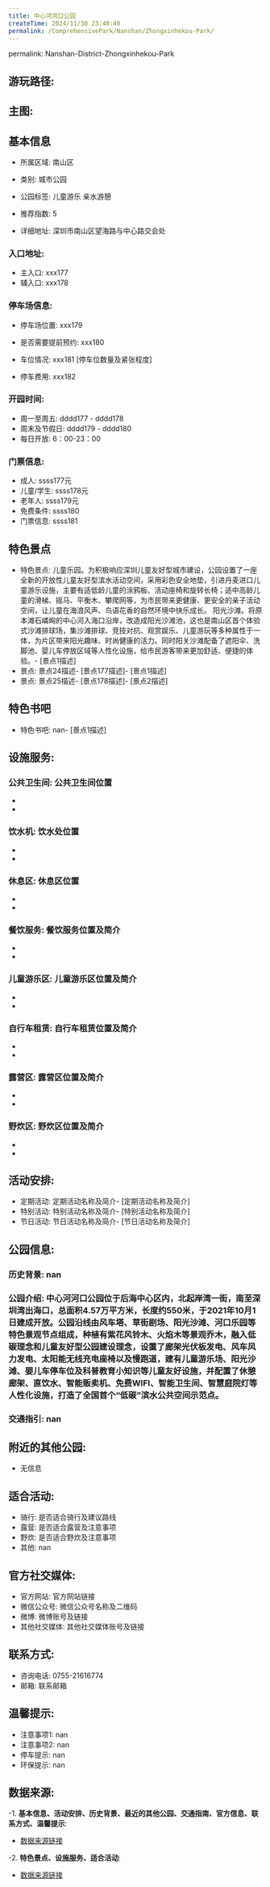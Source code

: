 ```yaml
---
title: 中心河河口公园
createTime: 2024/11/30 23:48:40
permalink: /ComprehensivePark/Nanshan/Zhongxinhekou-Park/
---
```

permalink: Nanshan-District-Zhongxinhekou-Park
## 游玩路径:
<ImageCard
image="https://cgj.sz.gov.cn/attachment/1/1334/1334919/10775913.jpg"
title= "中心河河口公园"
description= "儿童乐园。为积极响应深圳儿童友好型城市建设，公园设置了一座全新的开放性儿童友好型"
date="2024/11/30"
href="/"
author="深圳公园"
/>

## 主图:
<ImageCard
image="https://cgj.sz.gov.cn/img/4/4006/4006148/10775913.jpg"
title= "中心河河口公园"
description= "中心河河口公园位于后海中心区内，北起岸湾一街，南至深圳湾出海口，总面积4.57万平方米，长度约550米，于2021年10月1日建成开放。公园沿线由风车塔、草街剧"
date="2024/11/30"
href="/"
author="深圳公园"
/>

## 基本信息

- 所属区域: 南山区

- 类别: 城市公园

- 公园标签: 儿童游乐 亲水游憩

- 推荐指数: 5

- 详细地址: 深圳市南山区望海路与中心路交会处

### 入口地址:
- 主入口: xxx177
- 辅入口: xxx178
### 停车场信息:
- 停车场位置: xxx179

- 是否需要提前预约: xxx180

- 车位情况: xxx181 [停车位数量及紧张程度]

- 停车费用: xxx182

### 开园时间:
- 周一至周五: dddd177 - dddd178
- 周末及节假日: dddd179 - dddd180
- 每日开放: 6：00-23：00

### 门票信息:
- 成人: ssss177元
- 儿童/学生: ssss178元
- 老年人: ssss179元
- 免费条件: ssss180
- 门票信息: ssss181
## 特色景点
- 特色景点: 儿童乐园。为积极响应深圳儿童友好型城市建设，公园设置了一座全新的开放性儿童友好型滨水活动空间，采用彩色安全地垫，引进丹麦进口儿童游乐设施，主要有适低龄儿童的涂鸦板、活动座椅和旋转长椅；适中高龄儿童的滑梯、摇马、平衡木、攀爬网等，为市民带来更健康、更安全的亲子活动空间，让儿童在海浪风声、鸟语花香的自然环境中快乐成长。
阳光沙滩。将原本滩石嶙峋的中心河入海口沿岸，改造成阳光沙滩池，这也是南山区首个体验式沙滩排球场，集沙滩排球、竞技对抗、观赏娱乐、儿童游玩等多种属性于一体，为片区带来阳光趣味、时尚健康的活力。同时阳关沙滩配备了遮阳伞、洗脚池、婴儿车停放区域等人性化设施，给市民游客带来更加舒适、便捷的体验。- [景点1描述]
- 景点: 景点24描述- [景点177描述]- [景点1描述]
- 景点: 景点25描述- [景点178描述]- [景点2描述]
## 特色书吧
- 特色书吧: nan- [景点1描述]
## 设施服务:
### 公共卫生间: 公共卫生间位置
- 
- 
### 饮水机: 饮水处位置
- 
- 
### 休息区: 休息区位置
- 
- 
### 餐饮服务: 餐饮服务位置及简介
- 
- 
### 儿童游乐区: 儿童游乐区位置及简介
- 
- 
### 自行车租赁: 自行车租赁位置及简介
- 
- 
### 露营区: 露营区位置及简介
- 
- 
### 野炊区: 野炊区位置及简介

- 
- 
## 活动安排:
- 定期活动: 定期活动名称及简介- [定期活动名称及简介]
- 特别活动: 特别活动名称及简介- [特别活动名称及简介]
- 节日活动: 节日活动名称及简介- [节日活动名称及简介]
## 公园信息:
### 历史背景: nan
### 公园介绍: 中心河河口公园位于后海中心区内，北起岸湾一街，南至深圳湾出海口，总面积4.57万平方米，长度约550米，于2021年10月1日建成开放。公园沿线由风车塔、草街剧场、阳光沙滩、河口乐园等特色景观节点组成，种植有紫花风铃木、火焰木等景观乔木，融入低碳理念和儿童友好型公园建设理念，设置了廊架光伏板发电、风车风力发电、太阳能无线充电座椅以及慢跑道，建有儿童游乐场、阳光沙滩、婴儿车停车位及科普教育小知识等儿童友好设施，并配置了休憩廊架、直饮水、智能贩卖机、免费WIFI、智能卫生间、智慧庭院灯等人性化设施，打造了全国首个“低碳”滨水公共空间示范点。
### 交通指引: nan

## 附近的其他公园:
- 无信息

## 适合活动:
- 骑行: 是否适合骑行及建议路线
- 露营: 是否适合露营及注意事项
- 野炊: 是否适合野炊及注意事项
- 其他: nan

## 官方社交媒体:
- 官方网站: 官方网站链接
- 微信公众号: 微信公众号名称及二维码
- 微博: 微博账号及链接
- 其他社交媒体: 其他社交媒体账号及链接

## 联系方式:
- 咨询电话: 0755-21616774
- 邮箱: 联系邮箱

## 温馨提示:
- 注意事项1: nan
- 注意事项2: nan
- 停车提示: nan
- 环保提示: nan

## 数据来源:
-1. **基本信息、活动安排、历史背景、最近的其他公园、交通指南、官方信息、联系方式、温馨提示**:
- [数据来源链接](https://cgj.sz.gov.cn/xsmh/gysz/csgy/content/post_10775913.html)

-2. **特色景点、设施服务、适合活动**:
- [数据来源链接](https://cgj.sz.gov.cn/xsmh/gysz/csgy/content/post_10775913.html)

